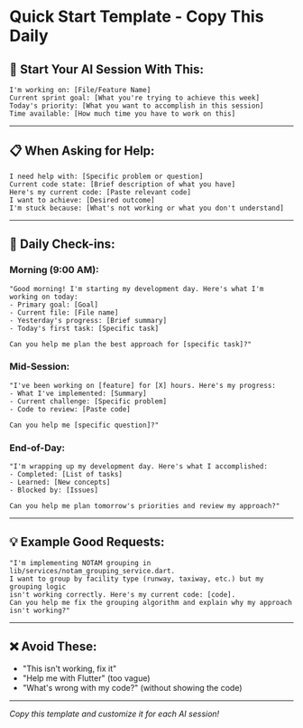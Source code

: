 # Quick Start Template - Copy This Daily

## 🚀 **Start Your AI Session With This:**

```
I'm working on: [File/Feature Name]
Current sprint goal: [What you're trying to achieve this week]
Today's priority: [What you want to accomplish in this session]
Time available: [How much time you have to work on this]
```

---

## 📋 **When Asking for Help:**

```
I need help with: [Specific problem or question]
Current code state: [Brief description of what you have]
Here's my current code: [Paste relevant code]
I want to achieve: [Desired outcome]
I'm stuck because: [What's not working or what you don't understand]
```

---

## 🔄 **Daily Check-ins:**

### **Morning (9:00 AM):**
```
"Good morning! I'm starting my development day. Here's what I'm working on today:
- Primary goal: [Goal]
- Current file: [File name]
- Yesterday's progress: [Brief summary]
- Today's first task: [Specific task]

Can you help me plan the best approach for [specific task]?"
```

### **Mid-Session:**
```
"I've been working on [feature] for [X] hours. Here's my progress:
- What I've implemented: [Summary]
- Current challenge: [Specific problem]
- Code to review: [Paste code]

Can you help me [specific question]?"
```

### **End-of-Day:**
```
"I'm wrapping up my development day. Here's what I accomplished:
- Completed: [List of tasks]
- Learned: [New concepts]
- Blocked by: [Issues]

Can you help me plan tomorrow's priorities and review my approach?"
```

---

## 💡 **Example Good Requests:**

```
"I'm implementing NOTAM grouping in lib/services/notam_grouping_service.dart. 
I want to group by facility type (runway, taxiway, etc.) but my grouping logic 
isn't working correctly. Here's my current code: [code]. 
Can you help me fix the grouping algorithm and explain why my approach isn't working?"
```

---

## ❌ **Avoid These:**
- "This isn't working, fix it"
- "Help me with Flutter" (too vague)
- "What's wrong with my code?" (without showing the code)

---

*Copy this template and customize it for each AI session!*
